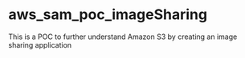 # aws_sam_poc_imageSharing
This is a POC to further understand Amazon S3 by creating an image sharing application

